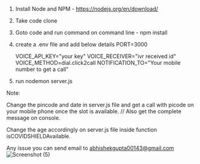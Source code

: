 1. Install Node and NPM - https://nodejs.org/en/download/

2. Take code clone

3. Goto code and run command on command line - npm install

4. create a .env file and add below details
    PORT=3000

    VOICE_API_KEY="your key"
    VOICE_RECEIVER="ivr received id"
    VOICE_METHOD=dial.click2call
    NOTIFICATION_TO="Your mobile number to get a call"
    
5. run nodemon server.js

Note:

Change the pincode and date in server.js file and get a call with picode on your mobile phone once the slot is available.
// Also get the complete message on console.

Change the age accordingly on server.js file inside function isCOVIDSHIELDAvailable.

Any issue you can send email to abhishekgupta00143@gmail.com
![Screenshot (5)](https://user-images.githubusercontent.com/19344514/118360800-59c1be00-b5a6-11eb-9ca6-0f4df4d03dc7.jpg)
